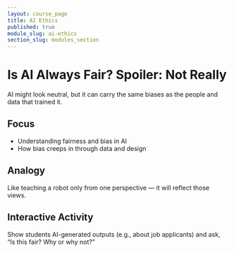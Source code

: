 ```yaml
---
layout: course_page
title: AI Ethics
published: true
module_slug: ai-ethics
section_slug: modules_section
---
```


# Is AI Always Fair? Spoiler: Not Really

AI might look neutral, but it can carry the same biases as the people and data that trained it.

## Focus
- Understanding fairness and bias in AI
- How bias creeps in through data and design

## Analogy
Like teaching a robot only from one perspective — it will reflect those views.

## Interactive Activity
Show students AI-generated outputs (e.g., about job applicants) and ask, “Is this fair? Why or why not?”
